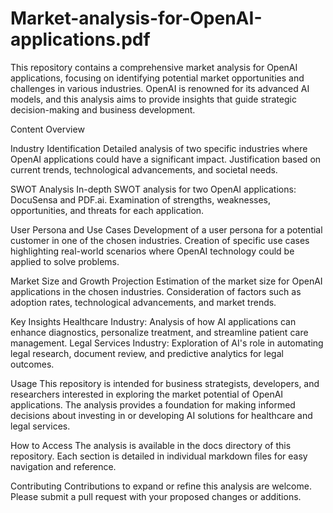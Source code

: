 # Market-analysis-for-OpenAI-applications.pdf

This repository contains a comprehensive market analysis for OpenAI applications, focusing on identifying potential market opportunities and challenges in various industries. OpenAI is renowned for its advanced AI models, and this analysis aims to provide insights that guide strategic decision-making and business development.

Content Overview

Industry Identification Detailed analysis of two specific industries where OpenAI applications could have a significant impact. Justification based on current trends, technological advancements, and societal needs.

SWOT Analysis In-depth SWOT analysis for two OpenAI applications: DocuSensa and PDF.ai. Examination of strengths, weaknesses, opportunities, and threats for each application.

User Persona and Use Cases Development of a user persona for a potential customer in one of the chosen industries. Creation of specific use cases highlighting real-world scenarios where OpenAI technology could be applied to solve problems.

Market Size and Growth Projection Estimation of the market size for OpenAI applications in the chosen industries. Consideration of factors such as adoption rates, technological advancements, and market trends.

Key Insights Healthcare Industry: Analysis of how AI applications can enhance diagnostics, personalize treatment, and streamline patient care management. Legal Services Industry: Exploration of AI's role in automating legal research, document review, and predictive analytics for legal outcomes.

Usage This repository is intended for business strategists, developers, and researchers interested in exploring the market potential of OpenAI applications. The analysis provides a foundation for making informed decisions about investing in or developing AI solutions for healthcare and legal services.

How to Access The analysis is available in the docs directory of this repository. Each section is detailed in individual markdown files for easy navigation and reference.

Contributing Contributions to expand or refine this analysis are welcome. Please submit a pull request with your proposed changes or additions.
